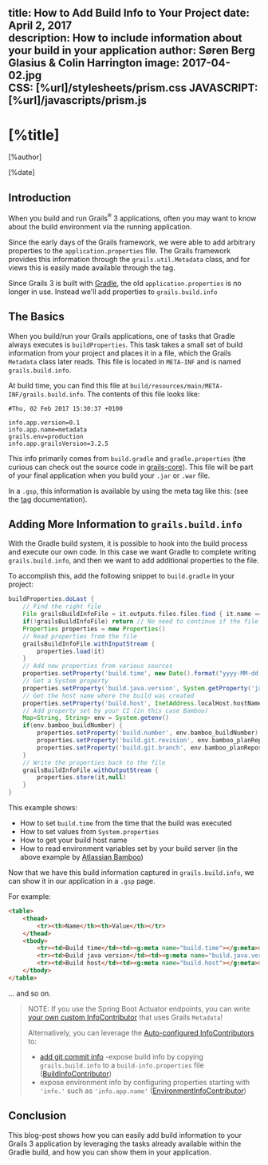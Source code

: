 title: How to Add Build Info to Your Project
date: April 2, 2017  
description: How to include information about your build in your application
author: Søren Berg Glasius & Colin Harrington
image: 2017-04-02.jpg   
CSS: [%url]/stylesheets/prism.css
JAVASCRIPT: [%url]/javascripts/prism.js
---

# [%title]

[%author]

[%date] 

## Introduction

When you build and run Grails<sup>&reg;</sup> 3 applications, often you may want to know about the build environment via the running application.

Since the early days of the Grails framework, we were able to add arbitrary properties to the `application.properties` file. The Grails framework provides this information through the `grails.util.Metadata` class, and for views this is easily made available through the tag.

Since Grails 3 is built with [Gradle](https://gradle.org/), the old `application.properties` is no longer in use. Instead we'll add properties to `grails.build.info`

## The Basics

When you build/run your Grails applications, one of tasks that Gradle always executes is `buildProperties`. This task takes a small set of build information from your project and places it in a file, which the Grails `Metadata` class later reads. This file is located in `META-INF` and is named `grails.build.info`.

At build time, you can find this file at `build/resources/main/META-INF/grails.build.info`. The contents of this file looks like:

```property
#Thu, 02 Feb 2017 15:30:37 +0100

info.app.version=0.1
info.app.name=metadata
grails.env=production
info.app.grailsVersion=3.2.5
```

This info primarily comes from `build.gradle` and `gradle.properties` (the curious can check out the source code in [grails-core](https://github.com/grails/grails-core/blob/6c85ec239aa8cc4a9f646bb345c70c327ddb2dbc/grails-gradle-plugin/src/main/groovy/org/grails/gradle/plugin/core/GrailsGradlePlugin.groovy#L179)). This file will be part of your final application when you build your `.jar` or `.war` file.

In a `.gsp`, this information is available by using the meta tag like this: (see the [tag](http://docs.grails.org/latest/ref/Tags/meta.html) documentation).

## Adding More Information to `grails.build.info`

With the Gradle build system, it is possible to hook into the build process and execute our own code. In this case we want Gradle to complete writing `grails.build.info`, and then we want to add additional properties to the file.

To accomplish this, add the following snippet to `build.gradle` in your project:

```groovy
buildProperties.doLast {
    // Find the right file
    File grailsBuildInfoFile = it.outputs.files.files.find { it.name == 'grails.build.info' }
    if(!grailsBuildInfoFile) return // No need to continue if the file is not there
    Properties properties = new Properties()
    // Read properties from the file
    grailsBuildInfoFile.withInputStream {
        properties.load(it)
    }
    // Add new properties from various sources
    properties.setProperty('build.time', new Date().format("yyyy-MM-dd HH:mm:ss"))
    // Get a System property
    properties.setProperty('build.java.version', System.getProperty('java.version'))
    // Get the host name where the build was created
    properties.setProperty('build.host', InetAddress.localHost.hostName)
    // Add property set by your CI (in this case Bamboo)
    Map<String, String> env = System.getenv()
    if(env.bamboo_buildNumber) {
        properties.setProperty('build.number', env.bamboo_buildNumber)
        properties.setProperty('build.git.revision', env.bamboo_planRepository_revision)
        properties.setProperty('build.git.branch', env.bamboo_planRepository_branch)
    }
    // Write the properties back to the file
    grailsBuildInfoFile.withOutputStream {
        properties.store(it,null)
    }
}
```

This example shows:

*   How to set `build.time` from the time that the build was executed
*   How to set values from `System.properties`
*   How to get your build host name
*   How to read environment variables set by your build server (in the above example by [Atlassian Bamboo](https://www.atlassian.com/software/bamboo))

Now that we have this build information captured in `grails.build.info`, we can show it in our application in a `.gsp` page.

For example:

```html
<table>
    <thead>
        <tr><th>Name</th><th>Value</th></tr>
    </thead>
    <tbody>
        <tr><td>Build time</td><td><g:meta name="build.time"></g:meta>></td></tr>
        <tr><td>Build java version</td><td><g:meta name="build.java.version"></g:meta>></td></tr>
        <tr><td>Build host</td><td><g:meta name="build.host"></g:meta>></td></tr>
    </tbody>
</table>
```

... and so on.

> NOTE: If you use the Spring Boot Actuator endpoints, you can write [your own custom InfoContributor](http://docs.spring.io/spring-boot/docs/current/reference/html/production-ready-endpoints.html#production-ready-application-info-custom) that uses Grails `Metadata`! 
>
> Alternatively, you can leverage the [Auto-configured InfoContributors](http://docs.spring.io/spring-boot/docs/current/reference/html/production-ready-endpoints.html#production-ready-application-info-autoconfigure) to:
> - [add git commit info](http://guides.grails.org/adding-commit-info/guide/index.html)
> -expose build info by copying `grails.build.info` to a `build-info.properties` file ([BuildInfoContributor](https://github.com/spring-projects/spring-boot/blob/v1.5.2.RELEASE/spring-boot-actuator/src/main/java/org/springframework/boot/actuate/info/BuildInfoContributor.java))
> - expose environment info by configuring properties starting with `'info.'` such as `'info.app.name'` ([EnvironmentInfoContributor](https://github.com/spring-projects/spring-boot/blob/v1.5.2.RELEASE/spring-boot-actuator/src/main/java/org/springframework/boot/actuate/info/EnvironmentInfoContributor.java))

## Conclusion

This blog-post shows how you can easily add build information to your Grails 3 application by leveraging the tasks already available within the Gradle build, and how you can show them in your application.

